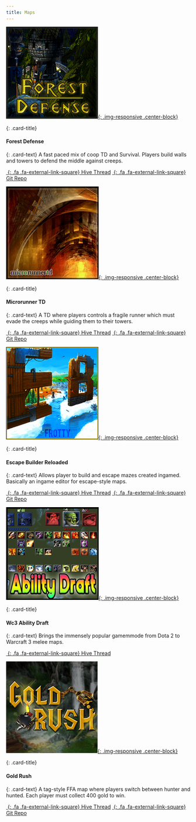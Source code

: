 ```yaml
---
title: Maps
---
```


<!-- Start Row -->
<div class="row">

<!-- Begin Card -->
<div class="col-sm-6 col-xs-12">
<div class="card">

[![screenshot](/assets/images/showcase/fdefpreview.png){: .img-responsive .center-block}](https://www.hiveworkshop.com/threads/forest-defense-0-18w.300554/)

<div class="card-block">

{: .card-title}
#### Forest Defense

{: .card-text}
A fast paced mix of coop TD and Survival. Players build walls and towers to defend the middle against creeps.

[*&nbsp;*{: .fa .fa-external-link-square} Hive Thread](https://www.hiveworkshop.com/threads/forest-defense-0-18w.300554/) [*&nbsp;*{: .fa .fa-external-link-square} Git Repo](https://github.com/Frotty/ForestDef)

</div>


</div>
</div>
<!-- End Card -->

<!-- Begin Card -->
<div class="col-sm-6 col-xs-12">
<div class="card">

[![screenshot](/assets/images/showcase/microtdpreview.png){: .img-responsive .center-block}](https://www.hiveworkshop.com/threads/microrunnertd-1-0-2.286363/#resource-67601)

<div class="card-block">

{: .card-title}
#### Microrunner TD

{: .card-text}
A TD where players controls a fragile runner which must evade the creeps while guiding them to their towers.

[*&nbsp;*{: .fa .fa-external-link-square} Hive Thread](https://www.hiveworkshop.com/threads/microrunnertd-1-0-2.286363/#resource-67601) [*&nbsp;*{: .fa .fa-external-link-square} Git Repo](https://bitbucket.org/Cokemonkey11/microrunnertd/src)

</div>


</div>
</div>
<!-- End Card -->

</div>
<!-- End Row -->


<div class="row">
<!-- Begin Card -->
<div class="col-sm-6 col-xs-12">
<div class="card">

[![screenshot](/assets/images/showcase/ebrpreview.png){: .img-responsive .center-block}](https://www.hiveworkshop.com/threads/escape-builder-r-0-90s.184964/)

<div class="card-block">

{: .card-title}
#### Escape Builder Reloaded

{: .card-text}
Allows player to build and escape mazes created ingamed. Basically an ingame editor for escape-style maps.

[*&nbsp;*{: .fa .fa-external-link-square} Hive Thread](https://www.hiveworkshop.com/threads/escape-builder-r-0-90s.184964/) [*&nbsp;*{: .fa .fa-external-link-square} Git Repo](https://github.com/Frotty/EBR)

</div>


</div>
<!-- End Card -->
</div>
<!-- Begin Card -->
<div class="col-sm-6 col-xs-12">
<div class="card">

[![screenshot](/assets/images/showcase/draftpreview.png){: .img-responsive .center-block}](https://www.hiveworkshop.com/threads/warcraft-3-ability-draft.291422/)

<div class="card-block">

{: .card-title}
#### Wc3 Ability Draft

{: .card-text}
Brings the immensely popular gamemmode from Dota 2 to Warcraft 3 melee maps.

[*&nbsp;*{: .fa .fa-external-link-square} Hive Thread](https://www.hiveworkshop.com/threads/warcraft-3-ability-draft.291422/)

</div>


</div>
</div>
<!-- End Card -->
</div>
<!-- End Row -->

<div class="row">
<!-- Begin Card -->
<div class="col-sm-6 col-xs-12">
<div class="card">

[![screenshot](/assets/images/showcase/goldrushPreview.jpg){: .img-responsive .center-block}](https://www.hiveworkshop.com/threads/gold-rush-v1-1.269852/)

<div class="card-block">

{: .card-title}
#### Gold Rush

{: .card-text}
A tag-style FFA map where players switch between hunter and hunted. Each player must collect 400 gold to win.  

[*&nbsp;*{: .fa .fa-external-link-square} Hive Thread](https://www.hiveworkshop.com/threads/gold-rush-v1-1.269852/) [*&nbsp;*{: .fa .fa-external-link-square} Git Repo](https://github.com/HannesHaglund/Gold-Rush)

</div>


</div>
<!-- End Card -->
</div>
<!-- Begin Card -->

<!-- End Card -->
</div>
<!-- End Row -->
